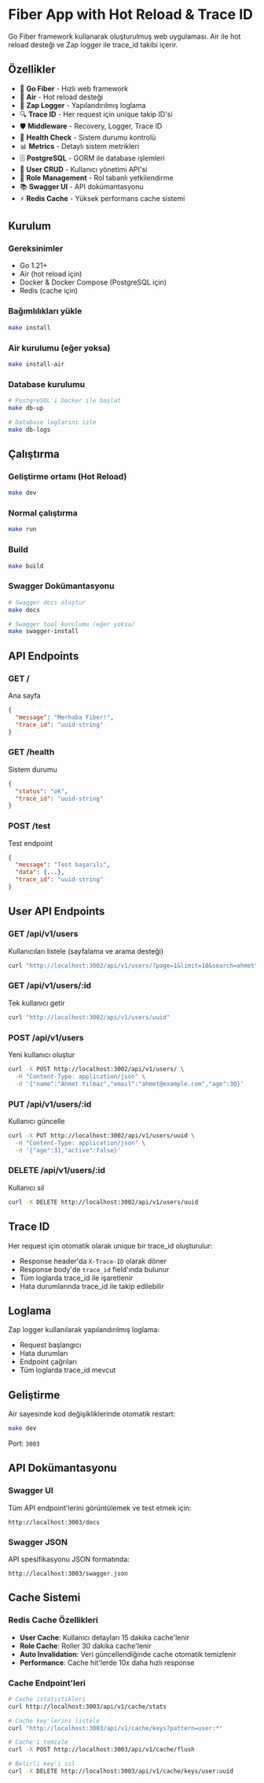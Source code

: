 # Fiber App with Hot Reload & Trace ID

Go Fiber framework kullanarak oluşturulmuş web uygulaması. Air ile hot reload desteği ve Zap logger ile trace_id takibi içerir.

## Özellikler

- 🚀 **Go Fiber** - Hızlı web framework
- 🔄 **Air** - Hot reload desteği
- 📝 **Zap Logger** - Yapılandırılmış loglama
- 🔍 **Trace ID** - Her request için unique takip ID'si
- 🛡️ **Middleware** - Recovery, Logger, Trace ID
- 🏥 **Health Check** - Sistem durumu kontrolü
- 📊 **Metrics** - Detaylı sistem metrikleri
- 🗄️ **PostgreSQL** - GORM ile database işlemleri
- 👥 **User CRUD** - Kullanıcı yönetimi API'si
- 🔐 **Role Management** - Rol tabanlı yetkilendirme
- 📚 **Swagger UI** - API dokümantasyonu
- ⚡ **Redis Cache** - Yüksek performans cache sistemi

## Kurulum

### Gereksinimler
- Go 1.21+
- Air (hot reload için)
- Docker & Docker Compose (PostgreSQL için)
- Redis (cache için)

### Bağımlılıkları yükle
```bash
make install
```

### Air kurulumu (eğer yoksa)
```bash
make install-air
```

### Database kurulumu
```bash
# PostgreSQL'i Docker ile başlat
make db-up

# Database loglarını izle
make db-logs
```

## Çalıştırma

### Geliştirme ortamı (Hot Reload)
```bash
make dev
```

### Normal çalıştırma
```bash
make run
```

### Build
```bash
make build
```

### Swagger Dokümantasyonu
```bash
# Swagger docs oluştur
make docs

# Swagger tool kurulumu (eğer yoksa)
make swagger-install
```

## API Endpoints

### GET /
Ana sayfa
```json
{
  "message": "Merhaba Fiber!",
  "trace_id": "uuid-string"
}
```

### GET /health
Sistem durumu
```json
{
  "status": "ok",
  "trace_id": "uuid-string"
}
```

### POST /test
Test endpoint
```json
{
  "message": "Test başarılı",
  "data": {...},
  "trace_id": "uuid-string"
}
```

## User API Endpoints

### GET /api/v1/users
Kullanıcıları listele (sayfalama ve arama desteği)
```bash
curl "http://localhost:3002/api/v1/users/?page=1&limit=10&search=ahmet"
```

### GET /api/v1/users/:id
Tek kullanıcı getir
```bash
curl "http://localhost:3002/api/v1/users/uuid"
```

### POST /api/v1/users
Yeni kullanıcı oluştur
```bash
curl -X POST http://localhost:3002/api/v1/users/ \
  -H "Content-Type: application/json" \
  -d '{"name":"Ahmet Yılmaz","email":"ahmet@example.com","age":30}'
```

### PUT /api/v1/users/:id
Kullanıcı güncelle
```bash
curl -X PUT http://localhost:3002/api/v1/users/uuid \
  -H "Content-Type: application/json" \
  -d '{"age":31,"active":false}'
```

### DELETE /api/v1/users/:id
Kullanıcı sil
```bash
curl -X DELETE http://localhost:3002/api/v1/users/uuid
```

## Trace ID

Her request için otomatik olarak unique bir trace_id oluşturulur:
- Response header'da `X-Trace-ID` olarak döner
- Response body'de `trace_id` field'ında bulunur
- Tüm loglarda trace_id ile işaretlenir
- Hata durumlarında trace_id ile takip edilebilir

## Loglama

Zap logger kullanılarak yapılandırılmış loglama:
- Request başlangıcı
- Hata durumları
- Endpoint çağrıları
- Tüm loglarda trace_id mevcut

## Geliştirme

Air sayesinde kod değişikliklerinde otomatik restart:
```bash
make dev
```

Port: `3003`

## API Dokümantasyonu

### Swagger UI
Tüm API endpoint'lerini görüntülemek ve test etmek için:
```
http://localhost:3003/docs
```

### Swagger JSON
API spesifikasyonu JSON formatında:
```
http://localhost:3003/swagger.json
```

## Cache Sistemi

### Redis Cache Özellikleri
- **User Cache**: Kullanıcı detayları 15 dakika cache'lenir
- **Role Cache**: Roller 30 dakika cache'lenir  
- **Auto Invalidation**: Veri güncellendiğinde cache otomatik temizlenir
- **Performance**: Cache hit'lerde 10x daha hızlı response

### Cache Endpoint'leri
```bash
# Cache istatistikleri
curl http://localhost:3003/api/v1/cache/stats

# Cache key'lerini listele
curl "http://localhost:3003/api/v1/cache/keys?pattern=user:*"

# Cache'i temizle
curl -X POST http://localhost:3003/api/v1/cache/flush

# Belirli key'i sil
curl -X DELETE http://localhost:3003/api/v1/cache/keys/user:uuid
```